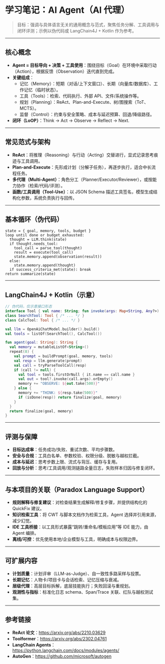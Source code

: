 # 学习笔记：AI Agent（AI 代理）

> 目标：强调与具体语言无关的通用概念与范式，聚焦任务分解、工具调用与闭环评测；示例以伪代码或 LangChain4J + Kotlin 作为参考。

---

## 核心概念

- **Agent = 目标导向 + 决策 + 工具使用**：围绕目标（Goal）在环境中采取行动（Action），根据反馈（Observation）迭代直到完成。
- **关键组成**：
  - 记忆（Memory）：短期（对话/上下文窗口）、长期（向量库/数据库）、工作记忆（临时状态）。
  - 工具（Tools）：检索、代码执行、外部 API、文件/系统操作等。
  - 规划（Planning）：ReAct、Plan-and-Execute、树/图搜索（ToT、MCTS）。
  - 监督（Control）：约束与安全策略、成本与延迟预算、回退/降级路径。
- **闭环（LoOP）**：Think -> Act -> Observe -> Reflect -> Next.

---

## 常见范式与架构

- **ReAct**：将推理（Reasoning）与行动（Acting）交替进行，显式记录思考痕迹与工具调用。
- **Plan-and-Execute**：先形成计划（分解子任务），再逐步执行，适合中长流程任务。
- **多代理（Multi-Agent）**：角色分工（Planner/Executor/Reviewer），或按能力协作（检索/代码/评测）。
- **函数/工具调用（Tool-Use）**：以 JSON Schema 描述工具签名，模型生成结构化参数，系统负责执行与回传。

---

## 基本循环（伪代码）

```pseudo
state = { goal, memory, tools, budget }
loop until done or budget_exhausted:
  thought = LLM.think(state)
  if thought.needs_tool:
    tool_call = parse_tool(thought)
    result = execute(tool_call)
    state.memory.append(observation(result))
  else:
    state.memory.append(thought)
  if success_criteria_met(state): break
return summarize(state)
```

---

## LangChain4J + Kotlin（示意）

```kotlin
// 伪代码，仅示意接口形态
interface Tool { val name: String; fun invoke(args: Map<String, Any?>): String }
class SearchTool: Tool { /* ... */ }
class CalcTool: Tool { /* ... */ }

val llm = OpenAiChatModel.builder().build()
val tools = listOf(SearchTool(), CalcTool())

fun agent(goal: String): String {
  val memory = mutableListOf<String>()
  repeat(8) {
    val prompt = buildPrompt(goal, memory, tools)
    val resp = llm.generate(prompt)
    val call = tryParseToolCall(resp)
    if (call != null) {
      val tool = tools.firstOrNull { it.name == call.name }
      val out = tool?.invoke(call.args).orEmpty()
      memory += "OBSERVE: ${out.take(500)}"
    } else {
      memory += "THINK: ${resp.take(500)}"
      if (isDone(resp)) return finalize(goal, memory)
    }
  }
  return finalize(goal, memory)
}
```

---

## 评测与保障

- **目标达成率**：任务成功/失败、重试次数、平均步骤数。
- **安全与合规**：工具白名单、参数校验、权限分级、脱敏与越权拦截。
- **成本与延迟**：思考步数上限、流式与背压、缓存与复用。
- **回放与分析**：思考/工具调用/观测链路全量日志，失败样本归因与修复闭环。

---

## 与本项目的关联（Paradox Language Support）

- **规则解释与修复建议**：对检查结果生成解释/修复步骤，并提供结构化的 QuickFix 建议。
- **知识检索工具**：将 CWT 与脚本文档作为检索工具，Agent 选择并引用来源，减少幻觉。
- **IDE 工具桥接**：以工具形式暴露“跳转/重命名/模板应用”等 IDE 能力，由 Agent 编排。
- **离线/可控**：优先使用本地/企业模型与工具，明确成本与权限边界。

---

## 可扩展内容

- **计划质量**：计划评审（LLM-as-Judge）、自一致性多路采样与投票。
- **长期记忆**：人物卡/项目卡与会话检索、记忆压缩与衰减。
- **层级代理**：高层目标拆解，底层技能执行；失败回滚与重规划。
- **观测性与指标**：标准化日志 schema、Span/Trace 关联、红队与越权测试集。

---

## 参考链接

- **ReAct 论文**：https://arxiv.org/abs/2210.03629
- **Toolformer**：https://arxiv.org/abs/2302.04761
- **LangChain Agents**：https://python.langchain.com/docs/modules/agents/
- **AutoGen**：https://github.com/microsoft/autogen
